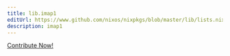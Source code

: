 ```yaml
---
title: lib.imap1
editUrl: https://www.github.com/nixos/nixpkgs/blob/master/lib/lists.nix#L172C11
description: imap1
---
```


<a href="https://www.github.com/nixos/nixpkgs/blob/master/lib/lists.nix#L172C11">Contribute Now!</a>
